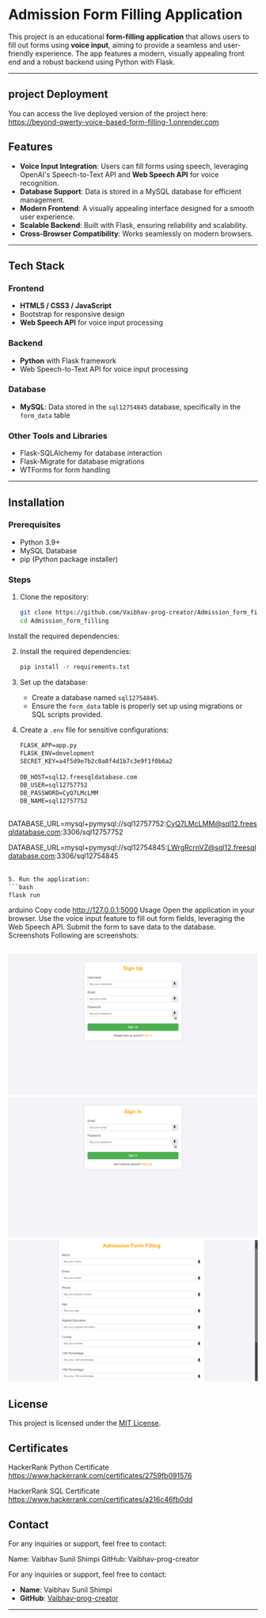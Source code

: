 # Admission Form Filling Application

This project is an educational **form-filling application** that allows users to fill out forms using **voice input**, aiming to provide a seamless and user-friendly experience. The app features a modern, visually appealing front end and a robust backend using Python with Flask.

---
## project Deployment 

You can access the live deployed version of the project here:
https://beyond-qwerty-voice-based-form-filling-1.onrender.com

## Features

- **Voice Input Integration**: Users can fill forms using speech, leveraging OpenAI's Speech-to-Text API and **Web Speech API** for voice recognition.
- **Database Support**: Data is stored in a MySQL database for efficient management.
- **Modern Frontend**: A visually appealing interface designed for a smooth user experience.
- **Scalable Backend**: Built with Flask, ensuring reliability and scalability.
- **Cross-Browser Compatibility**: Works seamlessly on modern browsers.

---

## Tech Stack

### Frontend
- **HTML5 / CSS3 / JavaScript**
- Bootstrap for responsive design
- **Web Speech API** for voice input processing

### Backend
- **Python** with Flask framework
- Web Speech-to-Text API for voice input processing

### Database
- **MySQL**: Data stored in the `sql12754845` database, specifically in the `form_data` table

### Other Tools and Libraries
- Flask-SQLAlchemy for database interaction
- Flask-Migrate for database migrations
- WTForms for form handling

---

## Installation

### Prerequisites

- Python 3.9+
- MySQL Database
- pip (Python package installer)

### Steps

1. Clone the repository:
   ```bash
   git clone https://github.com/Vaibhav-prog-creator/Admission_form_filling.git
   cd Admission_form_filling
Install the required dependencies:

2. Install the required dependencies:
   ```bash
   pip install -r requirements.txt
   ```

3. Set up the database:
   - Create a database named `sql12754845`.
   - Ensure the `form_data` table is properly set up using migrations or SQL scripts provided.

4. Create a `.env` file for sensitive configurations:
   ```env
   FLASK_APP=app.py
   FLASK_ENV=development
   SECRET_KEY=a4f5d9e7b2c0a8f4d1b7c3e9f1f0b6a2

   DB_HOST=sql12.freesqldatabase.com
   DB_USER=sql12757752
   DB_PASSWORD=CyQ7LMcLMM
   DB_NAME=sql12757752
  
  DATABASE_URL=mysql+pymysql://sql12757752:CyQ7LMcLMM@sql12.freesqldatabase.com:3306/sql12757752

   DATABASE_URL=mysql+pymysql://sql12754845:LWrgRcrnVZ@sql12.freesqldatabase.com:3306/sql12754845
   ```

5. Run the application:
   ```bash
   flask run
   ```

arduino
Copy code
http://127.0.0.1:5000
Usage
Open the application in your browser.
Use the voice input feature to fill out form fields, leveraging the Web Speech API.
Submit the form to save data to the database.
Screenshots
Following are screenshots:

![Sign up](screenshots/screenshot1.png)
![Sign in](screenshots/screenshot2.png)
![main page](screenshots/screenshot3.png)
---
 

## License

This project is licensed under the [MIT License](LICENSE).


 ## Certificates

HackerRank Python Certificate https://www.hackerrank.com/certificates/2759fb091576

HackerRank SQL Certificate    https://www.hackerrank.com/certificates/a216c46fb0dd
 


## Contact
For any inquiries or support, feel free to contact:

Name: Vaibhav Sunil Shimpi
GitHub: Vaibhav-prog-creator



For any inquiries or support, feel free to contact:

- **Name**: Vaibhav Sunil Shimpi
- **GitHub**: [Vaibhav-prog-creator](https://github.com/Vaibhav-prog-creator)

---
